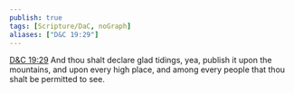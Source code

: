 ```yaml
---
publish: true
tags: [Scripture/DaC, noGraph]
aliases: ["D&C 19:29"]
---
```

[D&C 19:29](https://churchofjesuschrist.org/study/scriptures/dc-testament/dc/19?lang=eng&id=p29#p29) And thou shalt declare glad tidings, yea, publish it upon the mountains, and upon every high place, and among every people that thou shalt be permitted to see.
